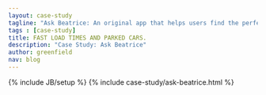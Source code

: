```yaml
---
layout: case-study
tagline: "Ask Beatrice: An original app that helps users find the perfect spot."
tags : [case-study]
title: FAST LOAD TIMES AND PARKED CARS.
description: "Case Study: Ask Beatrice"
author: greenfield
nav: blog
---
```

{% include JB/setup %}
{% include case-study/ask-beatrice.html %}
